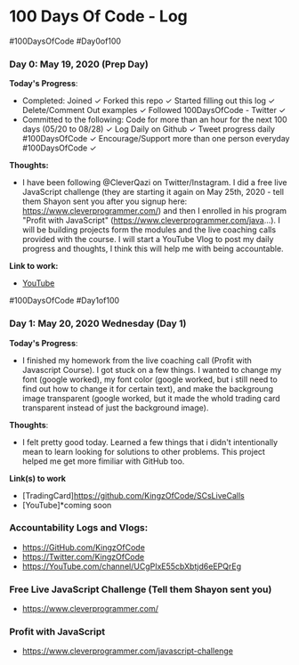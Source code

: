 # 100 Days Of Code - Log

#100DaysOfCode #Day0of100
### Day 0: May 19, 2020 (Prep Day)

**Today's Progress**:
- Completed: Joined ✓ Forked this repo ✓ Started filling out this log ✓ Delete/Comment Out examples ✓ Followed 100DaysOfCode - Twitter ✓
- Committed to the following: Code for more than an hour for the next 100 days (05/20 to 08/28) ✓ Log Daily on Github ✓ Tweet progress daily #100DaysOfCode ✓ Encourage/Support more than one person everyday #100DaysOfCode ✓

**Thoughts:**
- I have been following @CleverQazi on Twitter/Instagram.  I did a free live JavaScript challenge (they are starting it again on May 25th, 2020 - tell them Shayon sent you after you signup here: https://www.cleverprogrammer.com/) and then I enrolled in his program "Profit with JavaScript" (https://www.cleverprogrammer.com/java...). I will be building projects form the modules and the live coaching calls provided with the course. I will start a YouTube Vlog to post my daily progress and thoughts, I think this will help me with being accountable.

**Link to work:**
- [YouTube](https://youtu.be/DEH3JKGZBT8)


#100DaysOfCode #Day1of100
### Day 1: May 20, 2020 Wednesday (Day 1)

**Today's Progress**:
- I finished my homework from the live coaching call (Profit with Javascript Course).  I got stuck on a few things.  I wanted to change my font (google worked), my font color (google worked, but i still need to find out how to change it for certain text), and make the backgroung image transparent (google worked, but it made the whold trading card transparent instead of just the background image).

**Thoughts**:
- I felt pretty good today.  Learned a few things that i didn't intentionally mean to learn looking for solutions to other problems.  This project helped me get more fimiliar with GitHub too.

**Link(s) to work**
- [TradingCard]https://github.com/KingzOfCode/SCsLiveCalls
- [YouTube]*coming soon

### Accountability Logs and Vlogs:
- https://GitHub.com/KingzOfCode
- https://Twitter.com/KingzOfCode
- https://YouTube.com/channel/UCgPIxE55cbXbtjd6eEPQrEg

### Free Live JavaScript Challenge (Tell them Shayon sent you)
- https://www.cleverprogrammer.com/
### Profit with JavaScript
- https://www.cleverprogrammer.com/javascript-challenge
